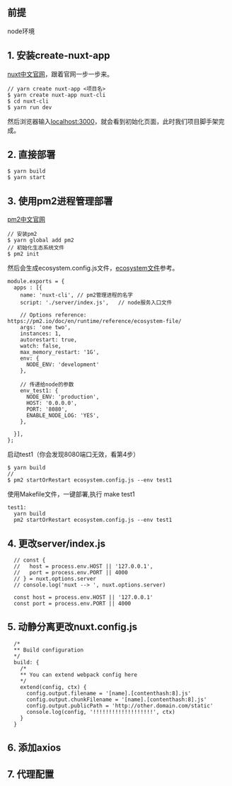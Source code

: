 ## 前提
node环境

## 1. 安装create-nuxt-app
[nuxt中文官网](https://zh.nuxtjs.org/guide/installation)，跟着官网一步一步来。
```
// yarn create nuxt-app <项目名>
$ yarn create nuxt-app nuxt-cli
$ cd nuxt-cli
$ yarn run dev
```
然后浏览器输入[localhost:3000](localhost:3000)，就会看到初始化页面，此时我们项目脚手架完成。
## 2. 直接部署
```
$ yarn build
$ yarn start
```
## 3. 使用pm2进程管理部署
[pm2中文官网](https://pm2.io/doc/zh/runtime/quick-start/)
```
// 安装pm2
$ yarn global add pm2
// 初始化生态系统文件
$ pm2 init
```
然后会生成ecosystem.config.js文件，[ecosystem文件](https://pm2.io/doc/zh/runtime/reference/ecosystem-file/)参考。
```
module.exports = {
  apps : [{
    name: 'nuxt-cli', // pm2管理进程的名字
    script: './server/index.js',   // node服务入口文件

    // Options reference: https://pm2.io/doc/en/runtime/reference/ecosystem-file/
    args: 'one two',
    instances: 1,
    autorestart: true,
    watch: false,
    max_memory_restart: '1G',
    env: {
      NODE_ENV: 'development'
    },

    // 传递给node的参数
    env_test1: {
      NODE_ENV: 'production',
      HOST: '0.0.0.0',
      PORT: '8080',
      ENABLE_NODE_LOG: 'YES',
    },

  }],
};
```
启动test1（你会发现8080端口无效，看第4步）
```
$ yarn build
// 
$ pm2 startOrRestart ecosystem.config.js --env test1
```
使用Makefile文件，一键部署,执行 make test1
```
test1:
  yarn build
  pm2 startOrRestart ecosystem.config.js --env test1
```

## 4. 更改server/index.js
```
  // const {
  //   host = process.env.HOST || '127.0.0.1',
  //   port = process.env.PORT || 4000
  // } = nuxt.options.server
  // console.log('nuxt --> ', nuxt.options.server)

  const host = process.env.HOST || '127.0.0.1'
  const port = process.env.PORT || 4000
```

## 5. 动静分离更改nuxt.config.js
```
  /*
  ** Build configuration
  */
  build: {
    /*
    ** You can extend webpack config here
    */
    extend(config, ctx) {
      config.output.filename = '[name].[contenthash:8].js'
      config.output.chunkFilename = '[name].[contenthash:8].js'
      config.output.publicPath = 'http://other.domain.com/static'
      console.log(config, '!!!!!!!!!!!!!!!!!!!', ctx)
    }
  }
```

## 6. 添加axios

## 7. 代理配置